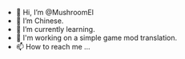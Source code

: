 - 👋 Hi, I’m @MushroomEl
- 👀 I’m Chinese.
- 🌱 I’m currently learning.
- 💞️ I'm working on a simple game mod translation.
- 📫 How to reach me ...
